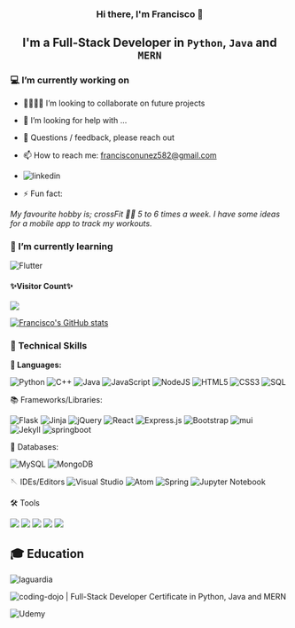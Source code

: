 <!--![BannerScreenshot 2022-12-06 164032](https://user-images.githubusercontent.com/110621165/206030675-7f3dd1ce-8f96-4242-8cf6-d24a731165c5.png)
<img src="https://user-images.githubusercontent.com/110621165/206030675-7f3dd1ce-8f96-4242-8cf6-d24a731165c5.png" alt="my banner">-->
<h3 align="center">
   Hi there, I'm Francisco 👋
</h3>
<h2 align="center">
   I'm a Full-Stack Developer in <code>Python</code>, <code>Java</code> and <code>MERN</code> 
</h2>

### 💻 I’m currently working on
 
- 👨‍💻👩‍💻 I’m looking to collaborate on future projects
- 🤔 I’m looking for help with ...
- 💬 Questions / feedback, please reach out
- 📫 How to reach me: francisconunez582@gmail.com
- ![linkedin](https://img.shields.io/badge/linkedin-informational?style=flat&logo=linkedin&message=linkedin.com/in/franknz&color=0A66C2&text=fff)

- ⚡ Fun fact:

<cite>My favourite hobby is; crossFit 🏋️‍♀️ 5 to 6 times a week.<cite> I have some ideas for a mobile app to track my workouts.
   
### 🌱 I’m currently learning

![Flutter](https://img.shields.io/badge/Flutter-%2302569B.svg?style=for-the-badge&logo=Flutter&logoColor=white)

<h4>✨Visitor Count✨</h4>

<img src="https://profile-counter.glitch.me/F-Nunnez/count.svg" />

[![Francisco's GitHub stats](https://github-readme-stats.vercel.app/api?username=F-Nunnez)](https://github.com/F-Nunnez/github-readme-stats)

### 💼 Technical Skills
**🔣 Languages:**

![Python](https://img.shields.io/badge/python-3670A0?style=for-the-badge&logo=python&logoColor=ffdd54)
![C++](https://img.shields.io/badge/c++-%2300599C.svg?style=for-the-badge&logo=c%2B%2B&logoColor=white)
![Java](https://img.shields.io/badge/java-%23ED8B00.svg?style=for-the-badge&logo=java&logoColor=white)
![JavaScript](https://img.shields.io/badge/javascript-%23323330.svg?style=for-the-badge&logo=javascript&logoColor=%23F7DF1E)
![NodeJS](https://img.shields.io/badge/node.js-6DA55F?style=for-the-badge&logo=node.js&logoColor=white)
![HTML5](https://img.shields.io/badge/html5-%23E34F26.svg?style=for-the-badge&logo=html5&logoColor=white)
![CSS3](https://img.shields.io/badge/css3-%231572B6.svg?style=for-the-badge&logo=css3&logoColor=white)
![SQL](https://user-images.githubusercontent.com/110621165/206093364-e0a9e92c-2de0-485d-8421-7cf65a78a9b0.png)

📚 Frameworks/Libraries:

![Flask](https://img.shields.io/badge/flask-%23000.svg?style=for-the-badge&logo=flask&logoColor=white)
![Jinja](https://img.shields.io/badge/jinja-white.svg?style=for-the-badge&logo=jinja&logoColor=black)
![jQuery](https://img.shields.io/badge/jquery-%230769AD.svg?style=for-the-badge&logo=jquery&logoColor=white)
![React](https://img.shields.io/badge/react-%2320232a.svg?style=for-the-badge&logo=react&logoColor=%2361DAFB)
![Express.js](https://img.shields.io/badge/express.js-%23404d59.svg?style=for-the-badge&logo=express&logoColor=%2361DAFB)
![Bootstrap](https://img.shields.io/badge/bootstrap-%23563D7C.svg?style=for-the-badge&logo=bootstrap&logoColor=white)
![mui](https://img.shields.io/badge/mui-%23563D7C.svg?style=for-the-badge&logo=mui&logoColor=white)   
![Jekyll](https://img.shields.io/badge/jekyll-%23404d59.svg?style=for-the-badge&logo=jekyll&logoColor=CC0000)
![springboot](https://img.shields.io/badge/springboot-%6DB33F.svg?style=for-the-badge&logo=springboot&logoColor=white)

💽 Databases:

![MySQL](https://img.shields.io/badge/mysql-%2300f.svg?style=for-the-badge&logo=mysql&logoColor=white)
![MongoDB](https://img.shields.io/badge/MongoDB-%234ea94b.svg?style=for-the-badge&logo=mongodb&logoColor=white)

🪡 IDEs/Editors
![Visual Studio](https://img.shields.io/badge/Visual%20Studio-5C2D91.svg?style=for-the-badge&logo=visual-studio&logoColor=white)
![Atom](https://img.shields.io/badge/Atom-%2366595C.svg?style=for-the-badge&logo=atom&logoColor=white)
![Spring](https://img.shields.io/badge/spring-%236DB33F.svg?style=for-the-badge&logo=spring&logoColor=white)
![Jupyter Notebook](https://img.shields.io/badge/jupyter-%23FA0F00.svg?style=for-the-badge&logo=jupyter&logoColor=white)

🛠️ Tools

![](https://img.shields.io/badge/NPM-informational?style=flat&logo=NPM&color=CB3837)
![](https://img.shields.io/badge/Heroku-informational?style=flat&logo=Heroku&color=430098)
![](https://img.shields.io/badge/Git-informational?style=flat&logo=Git&color=F05032)
![](https://img.shields.io/badge/Hyper-informational?style=flat&logo=Hyper&color=000000)
![](https://img.shields.io/badge/GitHub-informational?style=flat&logo=GitHub&color=181717)

## 🎓 Education
![laguardia](https://user-images.githubusercontent.com/110621165/206085847-0aec380e-ca9b-4ba4-ac37-13932515b735.png)

![coding-dojo](https://user-images.githubusercontent.com/110621165/206084000-2a50d121-e7aa-489f-bd69-e2c01e378a3e.png) | Full-Stack Developer Certificate in Python, Java and MERN

![Udemy](https://img.shields.io/badge/Udemy-A435F0?style=for-the-badge&logo=Udemy&logoColor=white)
